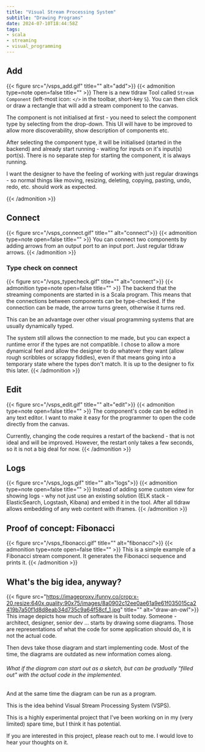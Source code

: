 ```yaml
---
title: "Visual Stream Processing System"
subtitle: "Drawing Programs"
date: 2024-07-10T18:44:58Z
tags:
- scala
- streaming
- visual_programming
---
```


## Add
{{< figure src="/vsps_add.gif" title="" alt="add">}}
{{< admonition type=note open=false title="" >}}
There is a new tldraw Tool called `Stream Component` (left-most icon: `</>` in the toolbar, short-key `S`). You can then click or draw a rectangle that will add a stream component to the canvas.

The component is not initialised at first - you need to select the component type by selecting from the drop-down. This UI will have to be improved to allow more discoverability, show description of components etc.

After selecting the component type, it will be initialised (started in the backend) and already start running - waiting for inputs on it's input(s) port(s). There is no separate step for starting the component, it is always running.  

I want the designer to have the feeling of working with just regular drawings - so normal things like moving, resizing, deleting, copying, pasting, undo, redo, etc. should work as expected.

{{< /admonition >}}

## Connect
{{< figure src="/vsps_connect.gif" title="" alt="connect">}}
{{< admonition type=note open=false title="" >}}
You can connect two components by adding arrows from an output port to an input port. Just regular tldraw arrows.
{{< /admonition >}}

### Type check on connect
{{< figure src="/vsps_typecheck.gif" title="" alt="connect">}}
{{< admonition type=note open=false title="" >}}
The backend that the streaming components are started in is a Scala program. This means that the connections between components can be type-checked. If the connection can be made, the arrow turns green, otherwise it turns red.

This can be an advantage over other visual programming systems that are usually dynamically typed. 

The system still allows the connection to me made, but you can expect a runtime error if the types are not compatible.
I chose to allow a more dynamical feel and allow the designer to do whatever they want (allow rough scribbles or scrappy fiddles), 
even if that means going into a temporary state where the types don't match. 
It is up to the designer to fix this later. 
{{< /admonition >}}

## Edit
{{< figure src="/vsps_edit.gif" title="" alt="edit">}}
{{< admonition type=note open=false title="" >}}
The component's code can be edited in any text editor.
I want to make it easy for the programmer to open the code directly from the canvas.

Currently, changing the code requires a restart of the backend - that is not ideal and will be improved. 
However, the restart only takes a few seconds, so it is not a big deal for now.
{{< /admonition >}}

## Logs
{{< figure src="/vsps_logs.gif" title="" alt="logs">}}
{{< admonition type=note open=false title="" >}}
Instead of adding some custom view for showing logs - why not just use an existing solution (ELK stack - ElasticSearch, Logstash, Kibana) and embed it in the tool.
After all tldraw allows embedding of any web content with iframes.
{{< /admonition >}}

## Proof of concept: Fibonacci
{{< figure src="/vsps_fibonacci.gif" title="" alt="fibonacci">}}
{{< admonition type=note open=false title="" >}}
This is a simple example of a Fibonacci stream component. It generates the Fibonacci sequence and prints it.
{{< /admonition >}}

## What's the big idea, anyway?
{{< figure src="https://imageproxy.ifunny.co/crop:x-20,resize:640x,quality:90x75/images/8a0902c12ee0ae61a9e61f035015ca2419b7a50f1d8d8eab34d735c9a64f58cf_1.jpg" title="" alt="draw-an-owl">}}
This image depicts how much of software is built today. Someone - architect, designer, senior dev ... starts by drawing some diagrams.
Those are representations of what the code for some application should do, it is not the actual code.

Then devs take those diagram and start implementing code. Most of the time, the diagrams are outdated as new information comes along.

###### What if the diagram can start out as a sketch, but can be gradually "filled out" with the actual code in the implemented.

And at the same time the diagram can be run as a program.

This is the idea behind Visual Stream Processing System (VSPS).

This is a highly experimental project that I've been working on in my (very limited) spare time, but I think it has potential.

If you are interested in this project, please reach out to me. I would love to hear your thoughts on it.
